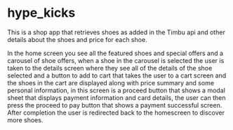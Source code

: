 # hype_kicks

This is a shop app that retrieves shoes as added in the Timbu api and other details about the shoes and price for each shoe.

In the home screen you see all the featured shoes and special offers and a carousel of shoe offers, when a shoe in the carousel is selected the user is taken to the details screen where they see all of the details of the shoe selected and a button to add to cart that takes the user to a cart screen and the shoes in the cart are displayed along with price summary and some personal information, in this screen is a proceed button that shows a modal sheet that displays payment information and card details, the user can then press the proceed to pay button that shows a payment successful screen. After completion the user is redirected back to the homescreen to discover more shoes.